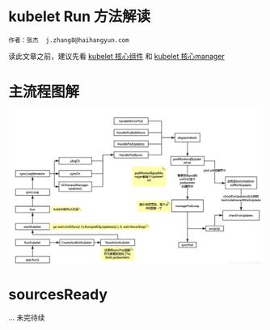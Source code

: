 # kubelet Run 方法解读

```
作者：张杰  j.zhang8@haihangyun.com
```

读此文章之前，建议先看 [kubelet 核心组件](/yuan-ma-fen-xi/scheduler/kubelethe-xin-zu-jian.md) 和 [kubelet  核心manager](/yuan-ma-fen-xi/scheduler/kubelet-he-xin-manager.md)

# 主流程图解

![](/assets/1.png)

# sourcesReady

... 未完待续



